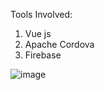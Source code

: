 Tools Involved:
1. Vue js
2. Apache Cordova
3. Firebase


![image](https://github.com/FHCProm/hawker-calculator/assets/38954889/c201bf07-b56a-4cda-b883-3a1f6bc830ae)
